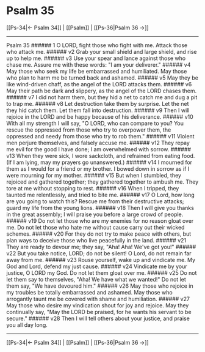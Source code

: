 # Psalm 35

[[Ps-34|← Psalm 34]] | [[Psalm]] | [[Ps-36|Psalm 36 →]]
***

Psalm 35 ###### 1 O LORD, fight those who fight with me. Attack those who attack me. ###### v2 Grab your small shield and large shield, and rise up to help me. ###### v3 Use your spear and lance against those who chase me. Assure me with these words: "I am your deliverer." ###### v4 May those who seek my life be embarrassed and humiliated. May those who plan to harm me be turned back and ashamed. ###### v5 May they be like wind-driven chaff, as the angel of the LORD attacks them. ###### v6 May their path be dark and slippery, as the angel of the LORD chases them. ###### v7 I did not harm them, but they hid a net to catch me and dug a pit to trap me. ###### v8 Let destruction take them by surprise. Let the net they hid catch them. Let them fall into destruction. ###### v9 Then I will rejoice in the LORD and be happy because of his deliverance. ###### v10 With all my strength I will say, "O LORD, who can compare to you? You rescue the oppressed from those who try to overpower them, the oppressed and needy from those who try to rob them." ###### v11 Violent men perjure themselves, and falsely accuse me. ###### v12 They repay me evil for the good I have done; I am overwhelmed with sorrow. ###### v13 When they were sick, I wore sackcloth, and refrained from eating food. (If I am lying, may my prayers go unanswered.) ###### v14 I mourned for them as I would for a friend or my brother. I bowed down in sorrow as if I were mourning for my mother. ###### v15 But when I stumbled, they rejoiced and gathered together; they gathered together to ambush me. They tore at me without stopping to rest. ###### v16 When I tripped, they taunted me relentlessly, and tried to bite me. ###### v17 O Lord, how long are you going to watch this? Rescue me from their destructive attacks; guard my life from the young lions. ###### v18 Then I will give you thanks in the great assembly; I will praise you before a large crowd of people. ###### v19 Do not let those who are my enemies for no reason gloat over me. Do not let those who hate me without cause carry out their wicked schemes. ###### v20 For they do not try to make peace with others, but plan ways to deceive those who live peacefully in the land. ###### v21 They are ready to devour me; they say, "Aha! Aha! We've got you!" ###### v22 But you take notice, LORD; do not be silent! O Lord, do not remain far away from me. ###### v23 Rouse yourself, wake up and vindicate me. My God and Lord, defend my just cause. ###### v24 Vindicate me by your justice, O LORD my God. Do not let them gloat over me. ###### v25 Do not let them say to themselves, "Aha! We have what we wanted!" Do not let them say, "We have devoured him." ###### v26 May those who rejoice in my troubles be totally embarrassed and ashamed. May those who arrogantly taunt me be covered with shame and humiliation. ###### v27 May those who desire my vindication shout for joy and rejoice. May they continually say, "May the LORD be praised, for he wants his servant to be secure." ###### v28 Then I will tell others about your justice, and praise you all day long.

***
[[Ps-34|← Psalm 34]] | [[Psalm]] | [[Ps-36|Psalm 36 →]]
